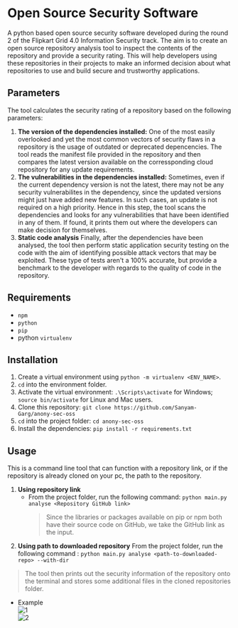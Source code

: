 # Open Source Security Software
A python based open source security software developed during the round 2 of the Flipkart Grid 4.0 Information Security track. The aim is to create an open source repository analysis tool to inspect the contents of the repository and provide a security rating. This will help developers using these repositories in their projects to make an informed decision about what repositories to use and build secure and trustworthy applications.

## Parameters
The tool calculates the security rating of a repository based on the following parameters:

1. **The version of the dependencies installed:**
One of the most easily overlooked and yet the most common vectors of security flaws in a repository is the usage of outdated or deprecated depencencies. The tool reads the manifest file provided in the repository and then compares the latest version available on the corressponding cloud repository for any update requirements.<br>
2. **The vulnerabilities in the dependencies installed:**
Sometimes, even if the current dependency version is not the latest, there may not be any security vulnerabilites in the dependency, since the updated versions might just have added new features. In such cases, an update is not required on a high priority. Hence in this step, the tool scans the dependencies and looks for any vulnerabilities that have been identified in any of them. If found, it prints them out where the developers can make decision for themselves.<br>
3. **Static code analysis**
Finally, after the dependencies have been analysed, the tool then perform static application security testing on the code with the aim of identifying possible attack vectors that may be exploited. These type of tests aren't a 100% accurate, but provide a benchmark to the developer with regards to the quality of code in the repository.

## Requirements
* `npm`
* `python`
* `pip`
* python `virtualenv`

## Installation
1. Create a virtual environment using `python -m virtualenv <ENV_NAME>`. 
2. `cd` into the environment folder.
3. Activate the virtual environment: `.\Scripts\activate` for Windows; `source bin/activate` for Linux and Mac users.
4. Clone this repository: `git clone https://github.com/Sanyam-Garg/anony-sec-oss`
5. `cd` into the project folder: `cd anony-sec-oss`
6. Install the dependencies: `pip install -r requirements.txt`

## Usage
This is a command line tool that can function with a repository link, or if the repository is already cloned on your pc, the path to the repository.
1. **Using repository link**
    * From the project folder, run the following command: `python main.py analyse <Repository GitHub link>`
        > Since the libraries or packages available on pip or npm both have their source code on GitHub, we take the GitHub link as the input.
2. **Using path to downloaded repository**
From the project folder, run the following command : `python main.py analyse <path-to-downloaded-repo> --with-dir`
>The tool then prints out the security information of the repository onto the terminal and stores some additional files in the cloned repositories folder.
* Example <br>
     ![1](https://drive.google.com/file/d/1N4oYMCrYE3Gqkd2M5nQt5as9r64-0o2R/view?usp=sharing) <br>
     ![2](https://drive.google.com/file/d/1EeAE1nZbD7TD8BEfdffC9As0YCVpoK3_/view?usp=sharing)